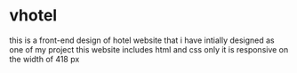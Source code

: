 # vhotel
this is a front-end design of hotel website that i have intially designed as one of my project this website includes html and css only it is responsive on the width of 418 px
